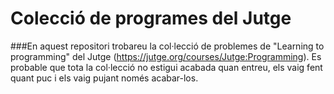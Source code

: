 # Colecció de programes del Jutge
###En aquest repositori trobareu la col·lecció de problemes de "Learning to programming" del Jutge (https://jutge.org/courses/Jutge:Programming). Es probable que tota la col·lecció no estigui acabada quan entreu, els vaig fent quant puc i els vaig pujant només acabar-los.
